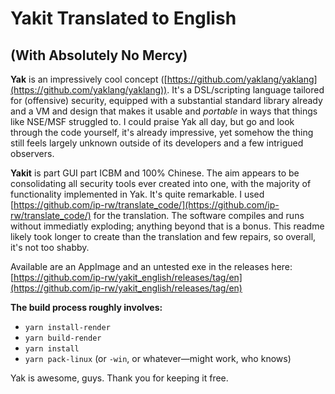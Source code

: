 # Yakit Translated to English 
## (With Absolutely No Mercy)

**Yak** is an impressively cool concept ([https://github.com/yaklang/yaklang](https://github.com/yaklang/yaklang)). It's a DSL/scripting language tailored for (offensive) security, equipped with a substantial standard library already and a VM and design that makes it usable and _portable_ in ways that things like NSE/MSF struggled to. I could praise Yak all day, but go and look through the code yourself, it's already impressive, yet somehow the thing still feels largely unknown outside of its developers and a few intrigued observers.

**Yakit** is part GUI part ICBM and 100% Chinese. The aim appears to be consolidating all security tools ever created into one, with the majority of functionality implemented in Yak. It's quite remarkable. I used [https://github.com/ip-rw/translate_code/](https://github.com/ip-rw/translate_code/) for the translation. The software compiles and runs without immediatly exploding; anything beyond that is a bonus. This readme likely took longer to create than the translation and few repairs, so overall, it's not too shabby.

Available are an AppImage and an untested exe in the releases here: [https://github.com/ip-rw/yakit_english/releases/tag/en](https://github.com/ip-rw/yakit_english/releases/tag/en)

**The build process roughly involves:**
- `yarn install-render`
- `yarn build-render`
- `yarn install`
- `yarn pack-linux` (or `-win`, or whatever—might work, who knows)

Yak is awesome, guys. Thank you for keeping it free.
